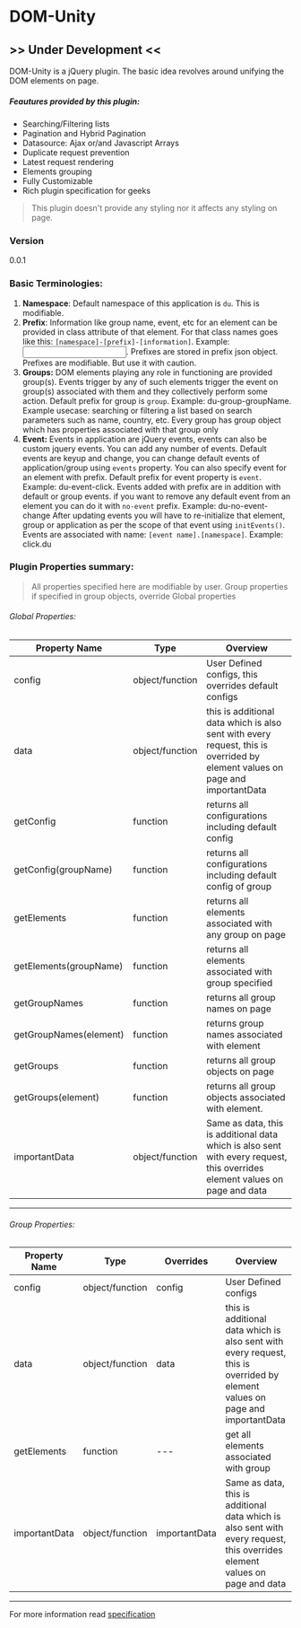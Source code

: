 # DOM-Unity
## **>> Under Development <<**

DOM-Unity is a jQuery plugin. The basic idea revolves around unifying the DOM elements on page.

##### Feautures provided by this plugin:
  - Searching/Filtering lists
  - Pagination and Hybrid Pagination
  - Datasource: Ajax or/and Javascript Arrays
  - Duplicate request prevention
  - Latest request rendering
  - Elements grouping
  - Fully Customizable
  - Rich plugin specification for geeks

> This plugin doesn't provide any styling nor it affects any styling on page. 

### Version
0.0.1

### Basic Terminologies: 
1. **Namespace**: Default namespace of this application is `du`. This is modifiable.
2. **Prefix**: Information like group name, event, etc for an element can be provided in class attribute of that element. For that class names goes like this: `[namespace]-[prefix]-[information]`. Example: <input type='text' class='du-group-groupName' id='attributeName'/>. 
Prefixes are stored in prefix json object. Prefixes are modifiable. But use it with caution.
3. **Groups:** DOM elements playing any role in functioning are provided group(s). Events trigger by any of such elements trigger the event on group(s) associated with them and they collectively perform some action. 
Default prefix for group is `group`. Example: du-group-groupName. 
Example usecase: searching or filtering a list based on search parameters such as name, country, etc. Every group has group object which has properties associated with that group only
4. **Event:** Events in application are jQuery events, events can also be custom jquery events. You can add any number of events. Default events are keyup and change, you can change default events of application/group using `events` property. You can also specify event for an element with prefix. Default prefix for event property is `event`. Example: du-event-click.
Events added with prefix are in addition with default or group events. if you want to remove any default event from an element you can do it with `no-event` prefix. Example: du-no-event-change 
After updating events you will have to re-initialize that element, group or application as per the scope of that event using `initEvents()`. 
Events are associated with name: `[event name].[namespace]`. Example: click.du

### Plugin Properties summary: 
> All properties specified here are modifiable by user. 
> Group properties if specified in group objects, override Global properties

###### Global Properties:

| Property Name | Type | Overview |
| ------------- | ---- | -------- |
| config | object/function  | User Defined configs, this overrides default configs |
| data | object/function  | this is additional data which is also sent with every request, this is overrided by element values on page and importantData |
| getConfig | function | returns all configurations including default config |
| getConfig(groupName) | function | returns all configurations including default config of group |
| getElements | function | returns all elements associated with any group on page |
| getElements(groupName) | function | returns all elements associated with group specified |
| getGroupNames | function | returns all group names on page |
| getGroupNames(element) | function | returns group names associated with element |
| getGroups | function | returns all group objects on page |
| getGroups(element) | function | returns all group objects associated with element. |
| importantData | object/function  | Same as data, this is additional data which is also sent with every request, this overrides element values on page and data |
---


###### Group Properties:

| Property Name | Type | Overrides | Overview |
| ------------- | ---- | --------- | -------- |
| config | object/function | config | User Defined configs |
| data | object/function  | data | this is additional data which is also sent with every request, this is overrided by element values on page and importantData |
| getElements | function | --- | get all elements associated with group |
| importantData | object/function | importantData | Same as data, this is additional data which is also sent with every request, this overrides element values on page and data |

---

For more information read [specification](specification.md)